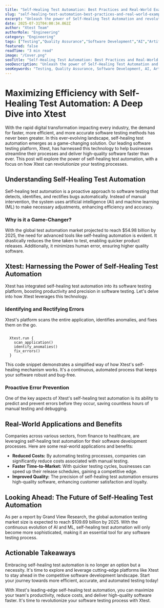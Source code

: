 ```yaml
---
title: "Self-Healing Test Automation: Best Practices and Real-World Examples"
slug: "self-healing-test-automation-best-practices-and-real-world-examples"
excerpt: "Unleash the power of Self-Healing Test Automation and revolutionize your QA process. Discover how this AI-driven technology can reduce manual efforts, increase efficiency, and offer an almost unbeatable accuracy in identifying and fixing test failures. Get ready to navigate the future of quality assurance in our comprehensive guide."
date: 2025-07-31T04:00:34.862Z
author: "Xtest Team"
authorRole: "Engineering"
category: "Engineering"
tags: ["Testing","Quality Assurance","Software Development","AI","Artificial Intelligence"]
featured: false
readTime: "3 min read"
image: "/Cover.png"
seoTitle: "Self-Healing Test Automation: Best Practices and Real-World Examples"
seoDescription: "Unleash the power of Self-Healing Test Automation and revolutionize your QA process. Discover how this AI-driven technology can reduce manual efforts, increase efficiency, and offer an almost unbeatable accuracy in identifying and fixing test failures. Get ready to navigate the future of quality assurance in our comprehensive guide."
seoKeywords: "Testing, Quality Assurance, Software Development, AI, Artificial Intelligence"
---
```


# Maximizing Efficiency with Self-Healing Test Automation: A Deep Dive into Xtest

With the rapid digital transformation impacting every industry, the demand for faster, more efficient, and more accurate software testing methods has never been greater. In this ever-evolving landscape, self-healing test automation emerges as a game-changing solution. Our leading software testing platform, Xtest, has harnessed this technology to help businesses streamline their processes and deliver high-quality software faster than ever. This post will explore the power of self-healing test automation, with a focus on how Xtest can revolutionize your testing processes.

## Understanding Self-Healing Test Automation

Self-healing test automation is a proactive approach to software testing that detects, identifies, and rectifies bugs automatically. Instead of manual intervention, the system uses artificial intelligence (AI) and machine learning (ML) to make necessary adjustments, enhancing efficiency and accuracy.

### Why is it a Game-Changer?

With the global test automation market projected to reach $54.98 billion by 2025, the need for advanced tools like self-healing automation is evident. It drastically reduces the time taken to test, enabling quicker product releases. Additionally, it minimizes human error, ensuring higher quality software.

## Xtest: Harnessing the Power of Self-Healing Test Automation

Xtest has integrated self-healing test automation into its software testing platform, boosting productivity and precision in software testing. Let's delve into how Xtest leverages this technology.

### Identifying and Rectifying Errors

Xtest's platform scans the entire application, identifies anomalies, and fixes them on the go.

```

  Xtest.run {
    scan_application()
    identify_anomalies()
    fix_errors()
  }
```

This code snippet demonstrates a simplified way of how Xtest's self-healing mechanism works. It's a continuous, automated process that keeps your software robust and bug-free.

### Proactive Error Prevention

One of the key aspects of Xtest's self-healing test automation is its ability to predict and prevent errors before they occur, saving countless hours of manual testing and debugging.

## Real-World Applications and Benefits

Companies across various sectors, from finance to healthcare, are leveraging self-healing test automation for their software development processes. Here are some real-world applications and benefits:

*   **Reduced Costs:** By automating testing processes, companies can significantly reduce costs associated with manual testing.
*   **Faster Time-to-Market:** With quicker testing cycles, businesses can speed up their release schedules, gaining a competitive edge.
*   **Improved Quality:** The precision of self-healing test automation ensures high-quality software, enhancing customer satisfaction and loyalty.

## Looking Ahead: The Future of Self-Healing Test Automation

As per a report by Grand View Research, the global automation testing market size is expected to reach $109.69 billion by 2025. With the continuous evolution of AI and ML, self-healing test automation will only become more sophisticated, making it an essential tool for any software testing process.

## Actionable Takeaways

Embracing self-healing test automation is no longer an option but a necessity. It's time to explore and leverage cutting-edge platforms like Xtest to stay ahead in the competitive software development landscape. Start your journey towards more efficient, accurate, and automated testing today!

With Xtest's leading-edge self-healing test automation, you can maximize your team's productivity, reduce costs, and deliver high-quality software faster. It's time to revolutionize your software testing process with Xtest.